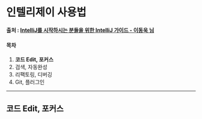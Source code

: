# 인텔리제이 사용법

**출처 : [IntelliJ를 시작하시는 분들을 위한 IntelliJ 가이드 - 이동욱 님](https://www.inflearn.com/course/intellij-guide/)**

#### 목차

1. **코드 Edit, 포커스**
2. 검색, 자동완성
3. 리팩토링, 디버깅
4. Git, 플러그인



___

## 코드 Edit, 포커스